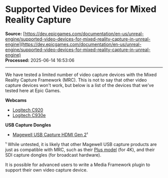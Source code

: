 # Supported Video Devices for Mixed Reality Capture

**Source:** [https://dev.epicgames.com/documentation/en-us/unreal-engine/supported-video-devices-for-mixed-reality-capture-in-unreal-engine](https://dev.epicgames.com/documentation/en-us/unreal-engine/supported-video-devices-for-mixed-reality-capture-in-unreal-engine)  
**Processed:** 2025-06-14 16:53:06

---

We have tested a limited number of video capture devices with the Mixed Reality Capture Framework (MRC). This is not to say that other video capture devices won't work, but below is a list of the devices that we've tested here at Epic Games.

**Webcams**

-   [Logitech C920](https://www.logitech.com/en-us/product/hd-pro-webcam-c920)
-   [Logitech C930e](https://www.logitech.com/en-us/product/c930e-webcam)

**USB Capture Dongles**

-   [Magewell USB Capture HDMI Gen 2](http://www.magewell.com/usb-capture-hdmi)¹

¹ While untested, it is likely that other Magewell USB capture products are just as compatible with MRC, such as their [Plus model](http://www.magewell.com/usb-capture-hdmi-4k-plus) (for 4K), and their SDI capture dongles (for broadcast hardware).

It is possible for advanced users to write a Media Framework plugin to support their own video capture device.